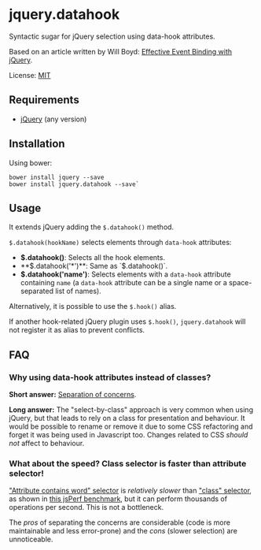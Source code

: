 # jquery.datahook

Syntactic sugar for jQuery selection using data-hook attributes.

Based on an article written by Will Boyd: [Effective Event Binding with jQuery](http://www.sitepoint.com/effective-event-binding-jquery/).

License: [MIT](https://github.com/Falc/jquery.datahook/blob/master/LICENSE)

## Requirements

* [jQuery](http://jquery.com/) (any version)

## Installation

Using bower:

```
bower install jquery --save
bower install jquery.datahook --save`
```

## Usage

It extends jQuery adding the `$.datahook()` method.

`$.datahook(hookName)` selects elements through `data-hook` attributes:

* **$.datahook()**: Selects all the hook elements.
* **$.datahook('*')**: Same as `$.datahook()`.
* **$.datahook('name')**: Selects elements with a `data-hook` attribute containing `name` (a `data-hook` attribute can be a single name or a space-separated list of names).

Alternatively, it is possible to use the `$.hook()` alias.

If another hook-related jQuery plugin uses `$.hook()`, `jquery.datahook` will not register it as alias to prevent conflicts.

## FAQ

### Why using data-hook attributes instead of classes?

**Short answer:** [Separation of concerns](http://en.wikipedia.org/wiki/Separation_of_concerns#HTML.2C_CSS.2C_JavaScript).

**Long answer:** The "select-by-class" approach is very common when using jQuery, but that leads to rely on a class for presentation and behaviour. It would be possible to rename or remove it due to some CSS refactoring and forget it was being used in Javascript too. Changes related to CSS *should not* affect to behaviour.

### What about the speed? Class selector is faster than attribute selector!

["Attribute contains word" selector](http://api.jquery.com/attribute-contains-word-selector/) is *relatively slower* than ["class" selector](http://api.jquery.com/class-selector/), as shown in [this jsPerf benchmark](http://jsperf.com/class-vs-data-attribute-selector-performance/21#runner), but it can perform thousands of operations per second. This is not a bottleneck.

The *pros* of separating the concerns are considerable (code is more maintainable and less error-prone) and the *cons* (slower selection) are unnoticeable.
